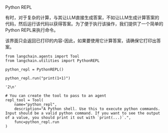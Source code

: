 

Python REPL

有时，对于复杂的计算，与其让LLM直接生成答案，不如让LLM生成计算答案的代码，然后运行该代码以获得答案。为了便于执行该操作，我们提供了一个简单的Python REPL来执行命令。

该界面只会返回已打印的内容-因此，如果要使用它计算答案，请确保它打印出答案。

```
from langchain.agents import Tool
from langchain.utilities import PythonREPL

```

```
python_repl = PythonREPL()

```

```
python_repl.run("print(1+1)")

```

```
'2\n'

```

```
# You can create the tool to pass to an agent
repl_tool = Tool(
    name="python_repl",
    description="A Python shell. Use this to execute python commands. Input should be a valid python command. If you want to see the output of a value, you should print it out with `print(...)`.",
    func=python_repl.run
)

```

